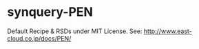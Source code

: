 # synquery-PEN

Default Recipe & RSDs under MIT License.
See: http://www.east-cloud.co.jp/docs/PEN/
